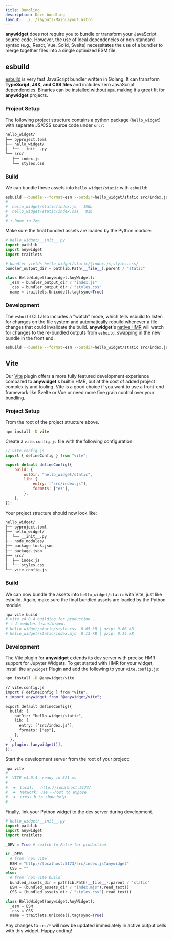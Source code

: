 ```yaml
---
title: Bundling
description: Docs bundling
layout: ../../layouts/MainLayout.astro
---
```


**anywidget** does not require you to bundle or transform your JavaScript source
code. However, the use of local dependencies or non-standard syntax (e.g.,
React, Vue, Solid, Svelte) necessitates the use of a bundler to merge together
files into a single optimized ESM file.

## esbuild

[esbuild](https://esbuild.github.io/) is very fast JavaScript bundler written in
Golang. It can transform **TypeScript, JSX, and CSS files** and includes zero
JavaScript dependencies. Binaries can be
[installed without `npm`](https://esbuild.github.io/getting-started/#other-ways-to-install),
making it a great fit for **anywidget** projects.

### Project Setup

The following project structure contains a python package (`hello_widget`) with
separate JS/CSS source code under `src/`:

```bash
hello_widget/
├── pyproject.toml
├── hello_widget/
│  └── __init__.py
└── src/
   ├── index.js
   └── styles.css
```

### Build

We can bundle these assets into `hello_widget/static` with `esbuild`:

```bash
esbuild --bundle --format=esm --outdir=hello_widget/static src/index.js
#
#  hello_widget/static/index.js   150b
#  hello_widget/static/index.css   81b
#
# ⚡ Done in 2ms
```

Make sure the final bundled assets are loaded by the Python module:

```python
# hello_widget/__init__.py
import pathlib
import anywidget
import traitlets

# bundler yields hello_widget/static/{index.js,styles.css}
bundler_output_dir = pathlib.Path(__file__).parent / "static"

class HelloWidget(anywidget.AnyWidget):
  _esm = bundler_output_dir / "index.js"
  _css = bundler_output_dir / "styles.css"
  name = traitlets.Unicode().tag(sync=True)
```

### Development

The `esbuild` CLI also includes a "watch" mode, which tells esbuild to listen
for changes on the file system and automatically rebuild whenever a file changes
that could invalidate the build. **anywidget**'s
[native HMR](/blog/anywidget-02#native-hot-module-replacement-hmr) will watch
for changes to the re-bundled outputs from `esbuild`, swapping in the new bundle
in the front end.

```bash
esbuild --bundle --format=esm --outdir=hello_widget/static src/index.js --watch
```

## Vite

Our [Vite](https://vitejs.dev/) plugin offers a more fully featured development
experience compared to **anywidget**'s builtin HMR, but at the cost of added
project complexity and tooling. Vite is a good choice if you want to use a
front-end framework like Svelte or Vue or need more fine grain control over your
bundling.

### Project Setup

From the root of the project structure above.

```bash
npm install -D vite
```

Create a `vite.config.js` file with the following configuration:

```javascript
// vite.config.js
import { defineConfig } from "vite";

export default defineConfig({
	build: {
		outDir: "hello_widget/static",
		lib: {
			entry: ["src/index.js"],
			formats: ["es"],
		},
	},
});
```

Your project structure should now look like:

```bash
hello_widget/
├── pyproject.toml
├── hello_widget/
│  └── __init__.py
├── node_modules/
├── package-lock.json
├── package.json
├── src/
│  ├── index.js
│  └── styles.css
└── vite.config.js
```

### Build

We can now bundle the assets into `hello_widget/static` with Vite, just like
esbuild. Again, make sure the final bundled assets are loaded by the Python
module.

```bash
npx vite build
# vite v4.0.4 building for production...
# ✓ 2 modules transformed.
# hello_widget/static/style.css  0.05 kB │ gzip: 0.06 kB
# hello_widget/static/index.mjs  0.13 kB │ gzip: 0.14 kB
```

### Development

The Vite plugin for **anywidget** extends its dev server with precise HMR
support for Jupyter Widgets. To get started with HMR for your widget, install
the `anywidget` Plugin and add the following to your `vite.config.js`:

```bash
npm install -D @anywidget/vite
```

```diff
// vite.config.js
import { defineConfig } from "vite";
+ import anywidget from "@anywidget/vite";

export default defineConfig({
  build: {
    outDir: "hello_widget/static",
    lib: {
      entry: ["src/index.js"],
      formats: ["es"],
    },
  },
+  plugin: [anywidget()],
});
```

Start the development server from the root of your project:

```bash
npx vite
#
#  VITE v4.0.4  ready in 321 ms
#
#  ➜  Local:   http://localhost:5173/
#  ➜  Network: use --host to expose
#  ➜  press h to show help
#
```

Finally, link your Python widget to the dev server during development.

```python
# hello_widget/__init__.py
import pathlib
import anywidget
import traitlets

_DEV = True # switch to False for production

if _DEV:
  # from `npx vite`
  ESM = "http://localhost:5173/src/index.js?anywidget"
  CSS = ""
else:
  # from `npx vite build`
  bundled_assets_dir = pathlib.Path(__file__).parent / "static"
  ESM = (bundled_assets_dir / "index.mjs").read_text()
  CSS = (bundled_assets_dir / "styles.css").read_text()

class HelloWidget(anywidget.AnyWidget):
  _esm = ESM
  _css = CSS
  name = traitlets.Unicode().tag(sync=True)
```

Any changes to `src/*` will now be updated immediately in active output cells
with this widget. Happy coding!
